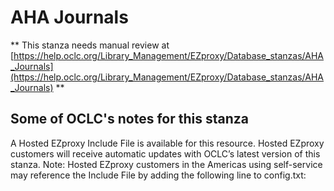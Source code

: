 # AHA Journals
** This stanza needs manual review at [https://help.oclc.org/Library_Management/EZproxy/Database_stanzas/AHA_Journals](https://help.oclc.org/Library_Management/EZproxy/Database_stanzas/AHA_Journals) **

## Some of OCLC's notes for this stanza

A Hosted EZproxy Include File is available for this resource. Hosted EZproxy customers will receive automatic updates with OCLC&rsquo;s latest version of this stanza. Note: Hosted EZproxy customers in the Americas using self-service may reference the Include File by adding the following line to config.txt:

&nbsp;

&nbsp;
